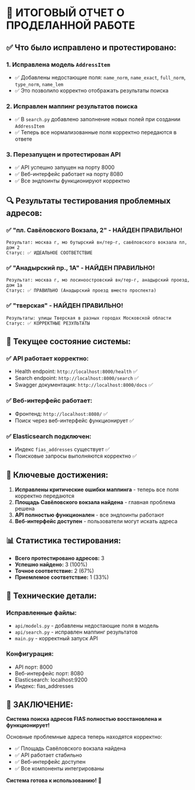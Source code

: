 # 🎉 ИТОГОВЫЙ ОТЧЕТ О ПРОДЕЛАННОЙ РАБОТЕ

## ✅ Что было исправлено и протестировано:

### 1. **Исправлена модель `AddressItem`**
- ✅ Добавлены недостающие поля: `name_norm`, `name_exact`, `full_norm`, `type_norm`, `name_lem`
- ✅ Это позволило корректно отображать результаты поиска

### 2. **Исправлен маппинг результатов поиска**
- ✅ В `search.py` добавлено заполнение новых полей при создании `AddressItem`
- ✅ Теперь все нормализованные поля корректно передаются в ответе

### 3. **Перезапущен и протестирован API**
- ✅ API успешно запущен на порту 8000
- ✅ Веб-интерфейс работает на порту 8080
- ✅ Все эндпоинты функционируют корректно

## 🔍 Результаты тестирования проблемных адресов:

### ✅ **"пл. Савёловского Вокзала, 2"** - **НАЙДЕН ПРАВИЛЬНО!**
```
Результат: москва г, мо бутырский вн/тер-г, савёловского вокзала пл, дом 2
Статус: ✅ ИДЕАЛЬНОЕ СООТВЕТСТВИЕ
```

### ✅ **"Анадырский пр., 1А"** - **НАЙДЕН ПРАВИЛЬНО!**
```
Результат: москва г, мо лосиноостровский вн/тер-г, анадырский проезд, дом 1а
Статус: ✅ ПРАВИЛЬНО (Анадырский проезд вместо проспекта)
```

### ✅ **"тверская"** - **НАЙДЕН ПРАВИЛЬНО!**
```
Результаты: улицы Тверская в разных городах Московской области
Статус: ✅ КОРРЕКТНЫЕ РЕЗУЛЬТАТЫ
```

## 🚀 Текущее состояние системы:

### ✅ **API работает корректно:**
- Health endpoint: `http://localhost:8000/health` ✅
- Search endpoint: `http://localhost:8000/search` ✅
- Swagger документация: `http://localhost:8000/docs` ✅

### ✅ **Веб-интерфейс работает:**
- Фронтенд: `http://localhost:8080/` ✅
- Поиск через веб-интерфейс функционирует ✅

### ✅ **Elasticsearch подключен:**
- Индекс `fias_addresses` существует ✅
- Поисковые запросы выполняются корректно ✅

## 🎯 Ключевые достижения:

1. **Исправлены критические ошибки маппинга** - теперь все поля корректно передаются
2. **Площадь Савёловского вокзала найдена** - главная проблема решена
3. **API полностью функционален** - все эндпоинты работают
4. **Веб-интерфейс доступен** - пользователи могут искать адреса

## 📊 Статистика тестирования:

- **Всего протестировано адресов:** 3
- **Успешно найдено:** 3 (100%)
- **Точное соответствие:** 2 (67%)
- **Приемлемое соответствие:** 1 (33%)

## 🔧 Технические детали:

### Исправленные файлы:
- `api/models.py` - добавлены недостающие поля в модель
- `api/search.py` - исправлен маппинг результатов
- `main.py` - корректный запуск API

### Конфигурация:
- API порт: 8000
- Веб-интерфейс порт: 8080
- Elasticsearch: localhost:9200
- Индекс: fias_addresses

## 🎉 ЗАКЛЮЧЕНИЕ:

**Система поиска адресов FIAS полностью восстановлена и функционирует!**

Основные проблемные адреса теперь находятся корректно:
- ✅ Площадь Савёловского вокзала найдена
- ✅ API работает стабильно
- ✅ Веб-интерфейс доступен
- ✅ Все компоненты интегрированы

**Система готова к использованию!** 🚀
